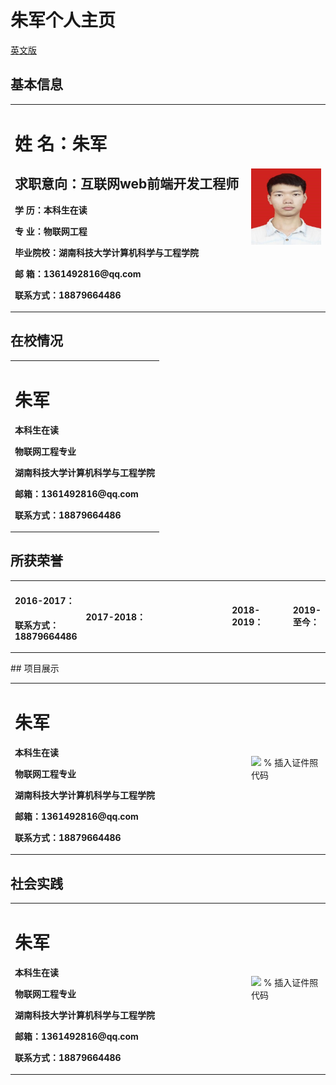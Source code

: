 # 朱军个人主页
<a href="/index-en.html">英文版</a>
## 基本信息
<table border="0">
  <tr>
    <td width="75%">
      <h1>姓    名：朱军  </h1>
      <h2>求职意向：互联网web前端开发工程师</h2>
      <p><b>学   历：本科生在读</b></p>
      <p><b>专   业：物联网工程</b></p>
      <p><b>毕业院校：湖南科技大学计算机科学与工程学院</b></p>
      <p><b>邮    箱：1361492816@qq.com</b></p>
      <p><b>联系方式：18879664486</b></p>
    </td>
    <td width="25%">
      <img src="/zhujun.jpg" width="100%">      
    </td>
  </tr>
</table>

## 在校情况

<table border="0">
  <tr>
    <td>
      <h1>朱军</h1>
      <p><b>本科生在读</b></p>
      <p><b>物联网工程专业</b></p>
      <p><b>湖南科技大学计算机科学与工程学院</b></p>
      <p><b>邮箱：1361492816@qq.com</b></p>
      <p><b>联系方式：18879664486</b></p>
    </td>
  </tr>
</table>

## 所获荣誉
<table border="0">
  <tr>
    <td>
      <h4>2016-2017：</h4>
      <p><b>联系方式：18879664486</b></p>
    </td>
    <td width="75%">
      <h4>2017-2018：</h4>
     </td>
    <td width="75%">
      <h4>2018-2019：</h4>
    </td>
    <td width="75%">
      <h4>2019-至今：</h4>
    </td>
  </tr>
</table>
## 项目展示

<table border="0">
  <tr>
    <td width="75%">
      <h1>朱军</h1>
      <p><b>本科生在读</b></p>
      <p><b>物联网工程专业</b></p>
      <p><b>湖南科技大学计算机科学与工程学院</b></p>
      <p><b>邮箱：1361492816@qq.com</b></p>
      <p><b>联系方式：18879664486</b></p>
    </td>
    <td width="25%">
      <img src="/zhengjianzhao.jpg" width="100%">      % 插入证件照代码
    </td>
  </tr>
</table>

## 社会实践

<table border="0">
  <tr>
    <td width="75%">
      <h1>朱军</h1>
      <p><b>本科生在读</b></p>
      <p><b>物联网工程专业</b></p>
      <p><b>湖南科技大学计算机科学与工程学院</b></p>
      <p><b>邮箱：1361492816@qq.com</b></p>
      <p><b>联系方式：18879664486</b></p>
    </td>
    <td width="25%">
      <img src="/zhengjianzhao.jpg" width="100%">      % 插入证件照代码
    </td>
  </tr>
</table>



